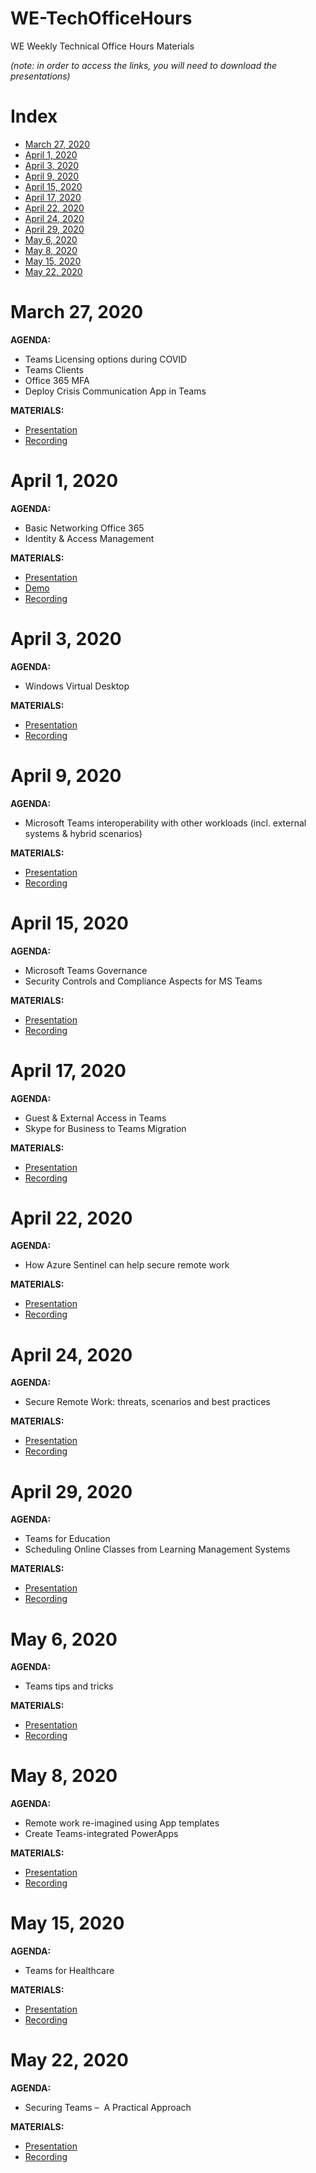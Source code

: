 # WE-TechOfficeHours
WE Weekly Technical Office Hours Materials

*(note: in order to access the links, you will need to download the presentations)*

# Index
* [March 27, 2020](#march-27-2020)
* [April 1, 2020](#april-1-2020)
* [April 3, 2020](#april-3-2020)
* [April 9, 2020](#april-9-2020)
* [April 15, 2020](#april-15-2020)
* [April 17, 2020](#april-17-2020)
* [April 22, 2020](#april-22-2020)
* [April 24, 2020](#april-24-2020)
* [April 29, 2020](#april-29-2020)
* [May 6, 2020](#may-6-2020)
* [May 8, 2020](#may-8-2020)
* [May 15, 2020](#may-15-2020)
* [May 22, 2020](#may-22-2020)

# March 27, 2020
**AGENDA:**
* Teams Licensing options during COVID
* Teams Clients
* Office 365 MFA
* Deploy Crisis Communication App in Teams

**MATERIALS:**
* [Presentation](materials/March-27.pdf)
* [Recording](https://aka.ms/WE-TechOfficeHours/2703)


# April 1, 2020
**AGENDA:**
* Basic Networking Office 365
* Identity & Access Management 

**MATERIALS:**
* [Presentation](materials/April-1.pdf)
* [Demo](materials/April-1-Demo.xslx)
* [Recording](https://aka.ms/WE-TechOfficeHours/0104)


# April 3, 2020
**AGENDA:**
* Windows Virtual Desktop 

**MATERIALS:**
* [Presentation](materials/April-3.pdf)
* [Recording](https://aka.ms/WE-TechOfficeHours/0304)


# April 9, 2020
**AGENDA:**
* Microsoft Teams interoperability with other workloads (incl. external systems & hybrid scenarios) 

**MATERIALS:**
* [Presentation](materials/April-9.pdf)
* [Recording](https://aka.ms/WE-TechOfficeHours/0904)


# April 15, 2020
**AGENDA:**
* Microsoft Teams Governance
* Security Controls and Compliance Aspects for MS Teams 

**MATERIALS:**
* [Presentation](materials/April-15.pdf)
* [Recording](https://aka.ms/WE-TechOfficeHours/1504)


# April 17, 2020
**AGENDA:**
* Guest & External Access in Teams
* Skype for Business to Teams Migration

**MATERIALS:**
* [Presentation](materials/April-17.pdf)
* [Recording](https://aka.ms/WE-TechOfficeHours/1704)


# April 22, 2020
**AGENDA:**
* How Azure Sentinel can help secure remote work

**MATERIALS:**
* [Presentation](materials/April-22.pdf)
* [Recording](https://aka.ms/WE-TechOfficeHours/2204)


# April 24, 2020
**AGENDA:**
* Secure Remote Work: threats, scenarios and best practices

**MATERIALS:**
* [Presentation](materials/April-24.pdf)
* [Recording](https://aka.ms/WE-TechOfficeHours/2404)


# April 29, 2020
**AGENDA:**
* Teams for Education
* Scheduling Online Classes from Learning Management Systems

**MATERIALS:**
* [Presentation](materials/April-29.pdf)
* [Recording](https://aka.ms/WE-TechOfficeHours/2904)


# May 6, 2020
**AGENDA:**
* Teams tips and tricks

**MATERIALS:**
* [Presentation](materials/May-6.pdf)
* [Recording](https://aka.ms/WE-TechOfficeHours/0605)


# May 8, 2020
**AGENDA:**
* Remote work re-imagined using App templates 
* Create Teams-integrated PowerApps 

**MATERIALS:**
* [Presentation](materials/May-8.pdf)
* [Recording](https://aka.ms/WE-TechOfficeHours/0805)


# May 15, 2020
**AGENDA:**
* Teams for Healthcare

**MATERIALS:**
* [Presentation](materials/May-15.pdf)
* [Recording](https://aka.ms/WE-TechOfficeHours/1505)


# May 22, 2020
**AGENDA:**
* Securing Teams –  A Practical Approach 

**MATERIALS:**
* [Presentation](materials/May-22.pdf)
* [Recording](https://aka.ms/WE-TechOfficeHours/2205)
